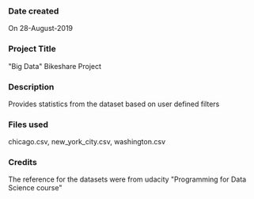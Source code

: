 ### Date created
On 28-August-2019

### Project Title
"Big Data" Bikeshare Project

### Description
Provides statistics from the dataset based on user defined filters

### Files used
chicago.csv, new_york_city.csv, washington.csv

### Credits
The reference for the datasets were from udacity "Programming for Data Science course"
